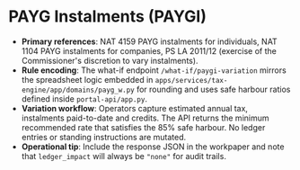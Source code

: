 # PAYG Instalments (PAYGI)

- **Primary references**: NAT 4159 PAYG instalments for individuals, NAT 1104 PAYG instalments for companies, PS LA 2011/12 (exercise of the Commissioner's discretion to vary instalments).
- **Rule encoding**: The what-if endpoint `/what-if/paygi-variation` mirrors the spreadsheet logic embedded in `apps/services/tax-engine/app/domains/payg_w.py` for rounding and uses safe harbour ratios defined inside `portal-api/app.py`.
- **Variation workflow**: Operators capture estimated annual tax, instalments paid-to-date and credits. The API returns the minimum recommended rate that satisfies the 85% safe harbour. No ledger entries or standing instructions are mutated.
- **Operational tip**: Include the response JSON in the workpaper and note that `ledger_impact` will always be `"none"` for audit trails.
